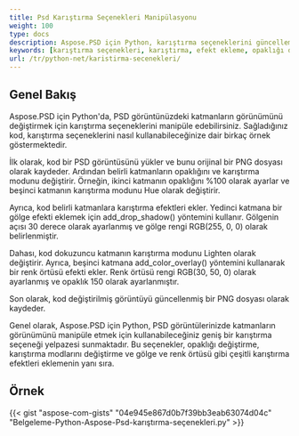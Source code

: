 ```yaml
---
title: Psd Karıştırma Seçenekleri Manipülasyonu
weight: 100
type: docs
description: Aspose.PSD için Python, karıştırma seçeneklerini güncellemek için basit bir kodla size yardımcı olabilir.
keywords: [karıştırma seçenekleri, karıştırma, efekt ekleme, opaklığı değiştirme, gölge rengini değiştirme, gölge ekleme, psd api, python, kod örneği]
url: /tr/python-net/karistirma-secenekleri/
---
```


## **Genel Bakış**
Aspose.PSD için Python'da, PSD görüntünüzdeki katmanların görünümünü değiştirmek için karıştırma seçeneklerini manipüle edebilirsiniz. Sağladığınız kod, karıştırma seçeneklerini nasıl kullanabileceğinize dair birkaç örnek göstermektedir.

İlk olarak, kod bir PSD görüntüsünü yükler ve bunu orijinal bir PNG dosyası olarak kaydeder. Ardından belirli katmanların opaklığını ve karıştırma modunu değiştirir. Örneğin, ikinci katmanın opaklığını %100 olarak ayarlar ve beşinci katmanın karıştırma modunu Hue olarak değiştirir.

Ayrıca, kod belirli katmanlara karıştırma efektleri ekler. Yedinci katmana bir gölge efekti eklemek için add_drop_shadow() yöntemini kullanır. Gölgenin açısı 30 derece olarak ayarlanmış ve gölge rengi RGB(255, 0, 0) olarak belirlenmiştir.

Dahası, kod dokuzuncu katmanın karıştırma modunu Lighten olarak değiştirir. Ayrıca, beşinci katmana add_color_overlay() yöntemini kullanarak bir renk örtüsü efekti ekler. Renk örtüsü rengi RGB(30, 50, 0) olarak ayarlanmış ve opaklık 150 olarak ayarlanmıştır.

Son olarak, kod değiştirilmiş görüntüyü güncellenmiş bir PNG dosyası olarak kaydeder.

Genel olarak, Aspose.PSD için Python, PSD görüntülerinizde katmanların görünümünü manipüle etmek için kullanabileceğiniz geniş bir karıştırma seçeneği yelpazesi sunmaktadır. Bu seçenekler, opaklığı değiştirme, karıştırma modlarını değiştirme ve gölge ve renk örtüsü gibi çeşitli karıştırma efektleri eklemenin yanı sıra.

## **Örnek**
{{< gist "aspose-com-gists" "04e945e867d0b7f39bb3eab63074d04c" "Belgeleme-Python-Aspose-Psd-karıştırma-seçenekleri.py" >}}
